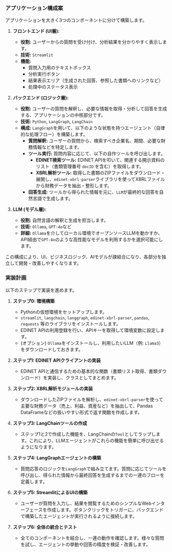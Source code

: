 ### アプリケーション構成案

アプリケーションを大きく3つのコンポーネントに分けて構築します。

1.  **フロントエンド (UI層):**
    *   **役割:** ユーザーからの質問を受け付け、分析結果を分かりやすく表示します。
    *   **技術:** `Streamlit`
    *   **機能:**
        *   質問入力用のテキストボックス
        *   分析実行ボタン
        *   結果表示エリア（生成された回答、参照した書類へのリンクなど）
        *   処理中のステータス表示

2.  **バックエンド (ロジック層):**
    *   **役割:** ユーザーの質問を解釈し、必要な情報を取得・分析して回答を生成する、アプリケーションの中核部分です。
    *   **技術:** `Python`, `LangGraph`, `LangChain`
    *   **構成:** `LangGraph`を用いて、以下のような状態を持つエージェント（自律的な処理フロー）を構築します。
        *   **質問解釈:** ユーザーの質問から、検索すべき企業名、期間、必要な財務情報などを特定します。
        *   **ツール実行:** 質問内容に応じて、以下の自作ツールを呼び出します。
            *   **EDINET検索ツール:** EDINET APIを叩いて、関連する開示資料のリスト（書類管理番号 `docID` を含む）を取得します。
            *   **XBRL解析ツール:** 取得した書類のZIPファイルをダウンロード・展開し、`edinet-xbrl-parser`ライブラリを使ってXBRLファイルから財務データを抽出・整形します。
        *   **回答生成:** ツールから得られた情報を元に、`LLM`が最終的な回答を自然言語で生成します。

3.  **LLM (モデル層):**
    *   **役割:** 自然言語の解釈と生成を担当します。
    *   **技術:** `Ollama`, `GPT-4o`など
    *   **詳細:** `Ollama`を介してローカル環境でオープンソースLLMを動かすか、API経由で`GPT-4o`のような高性能なモデルを利用するかを選択可能にします。

この構成により、UI、ビジネスロジック、AIモデルが疎結合になり、各部分を独立して開発・改善しやすくなります。

### 実装計画

以下のステップで実装を進めます。

1.  **ステップ0: 環境構築**
    *   Pythonの仮想環境をセットアップします。
    *   `streamlit`, `langchain`, `langgraph`, `edinet-xbrl-parser`, `pandas`, `requests` 等のライブラリをインストールします。
    *   EDINET APIの利用登録を行い、APIキーを取得して環境変数に設定します。
    *   (オプション) `Ollama`をインストールし、利用したいLLM（例: `Llama3`）をダウンロードしておきます。

2.  **ステップ1: EDINET APIクライアントの実装**
    *   EDINET APIと通信するための基本的な関数（書類リスト取得、書類ダウンロード）を実装し、クラスとしてまとめます。

3.  **ステップ2: XBRL解析モジュールの実装**
    *   ダウンロードしたZIPファイルを解析し、`edinet-xbrl-parser`を使って主要な財務データ（売上、利益、資産など）を抽出して、Pandas DataFrameなどの扱いやすい形式で返す関数を作成します。

4.  **ステップ3: LangChainツールの作成**
    *   ステップ1と2で作成した機能を、LangChainの`Tool`としてラップします。これにより、LLMエージェントがこれらの機能を簡単に呼び出せるようになります。

5.  **ステップ4: LangGraphエージェントの構築**
    *   質問応答のロジックを`LangGraph`で組み立てます。質問に応じてツールを呼び出し、得られた情報から最終回答を生成するまでの一連のフローを定義します。

6.  **ステップ5: StreamlitによるUIの構築**
    *   ユーザーが質問を入力し、結果を閲覧するためのシンプルなWebインターフェースを作成します。ボタンクリックをトリガーに、バックエンドで構築したエージェントが実行されるように接続します。

7.  **ステップ6: 全体の統合とテスト**
    *   全てのコンポーネントを結合し、一連の動作を確認します。様々な質問を試し、エージェントの挙動や回答の精度を検証・改善します。
